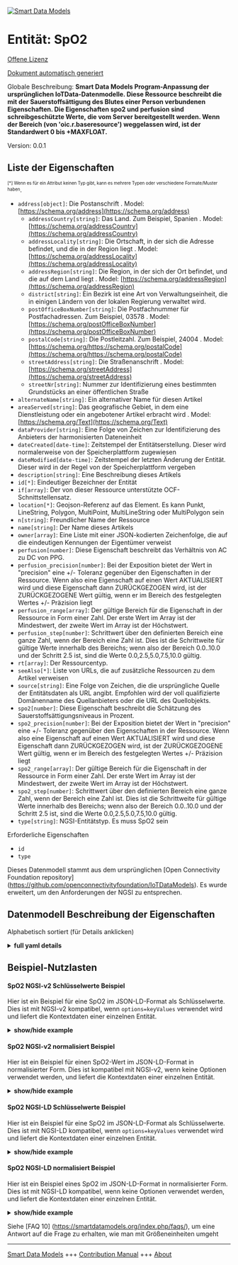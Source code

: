 <!-- 10-Header -->    
[![Smart Data Models](https://smartdatamodels.org/wp-content/uploads/2022/01/SmartDataModels_logo.png "Logo")](https://smartdatamodels.org)    
Entität: SpO2    
=============<!-- /10-Header -->    
<!-- 15-License -->    
[Offene Lizenz](https://github.com/smart-data-models//dataModel.OCF/blob/master/SpO2/LICENSE.md)    
[Dokument automatisch generiert](https://docs.google.com/presentation/d/e/2PACX-1vTs-Ng5dIAwkg91oTTUdt8ua7woBXhPnwavZ0FxgR8BsAI_Ek3C5q97Nd94HS8KhP-r_quD4H0fgyt3/pub?start=false&loop=false&delayms=3000#slide=id.gb715ace035_0_60)    
<!-- /15-License -->    
<!-- 20-Description -->    
Globale Beschreibung: **Smart Data Models Program-Anpassung der ursprünglichen IoTData-Datenmodelle. Diese Ressource beschreibt die mit der Sauerstoffsättigung des Blutes einer Person verbundenen Eigenschaften.  Die Eigenschaften spo2 und perfusion sind schreibgeschützte Werte, die vom Server bereitgestellt werden.  Wenn der Bereich (von 'oic.r.baseresource') weggelassen wird, ist der Standardwert 0 bis +MAXFLOAT.**    
Version: 0.0.1    
<!-- /20-Description -->    
<!-- 30-PropertiesList -->    
## Liste der Eigenschaften    
<sup><sub>[*] Wenn es für ein Attribut keinen Typ gibt, kann es mehrere Typen oder verschiedene Formate/Muster haben</sub></sup>.    
- `address[object]`: Die Postanschrift  . Model: [https://schema.org/address](https://schema.org/address)	- `addressCountry[string]`: Das Land. Zum Beispiel, Spanien  . Model: [https://schema.org/addressCountry](https://schema.org/addressCountry)    
	- `addressLocality[string]`: Die Ortschaft, in der sich die Adresse befindet, und die in der Region liegt  . Model: [https://schema.org/addressLocality](https://schema.org/addressLocality)    
	- `addressRegion[string]`: Die Region, in der sich der Ort befindet, und die auf dem Land liegt  . Model: [https://schema.org/addressRegion](https://schema.org/addressRegion)    
	- `district[string]`: Ein Bezirk ist eine Art von Verwaltungseinheit, die in einigen Ländern von der lokalen Regierung verwaltet wird.      
	- `postOfficeBoxNumber[string]`: Die Postfachnummer für Postfachadressen. Zum Beispiel, 03578  . Model: [https://schema.org/postOfficeBoxNumber](https://schema.org/postOfficeBoxNumber)    
	- `postalCode[string]`: Die Postleitzahl. Zum Beispiel, 24004  . Model: [https://schema.org/https://schema.org/postalCode](https://schema.org/https://schema.org/postalCode)    
	- `streetAddress[string]`: Die Straßenanschrift  . Model: [https://schema.org/streetAddress](https://schema.org/streetAddress)    
	- `streetNr[string]`: Nummer zur Identifizierung eines bestimmten Grundstücks an einer öffentlichen Straße      
- `alternateName[string]`: Ein alternativer Name für diesen Artikel  - `areaServed[string]`: Das geografische Gebiet, in dem eine Dienstleistung oder ein angebotener Artikel erbracht wird  . Model: [https://schema.org/Text](https://schema.org/Text)- `dataProvider[string]`: Eine Folge von Zeichen zur Identifizierung des Anbieters der harmonisierten Dateneinheit  - `dateCreated[date-time]`: Zeitstempel der Entitätserstellung. Dieser wird normalerweise von der Speicherplattform zugewiesen  - `dateModified[date-time]`: Zeitstempel der letzten Änderung der Entität. Dieser wird in der Regel von der Speicherplattform vergeben  - `description[string]`: Eine Beschreibung dieses Artikels  - `id[*]`: Eindeutiger Bezeichner der Entität  - `if[array]`: Der von dieser Ressource unterstützte OCF-Schnittstellensatz.  - `location[*]`: Geojson-Referenz auf das Element. Es kann Punkt, LineString, Polygon, MultiPoint, MultiLineString oder MultiPolygon sein  - `n[string]`: Freundlicher Name der Ressource  - `name[string]`: Der Name dieses Artikels  - `owner[array]`: Eine Liste mit einer JSON-kodierten Zeichenfolge, die auf die eindeutigen Kennungen der Eigentümer verweist  - `perfusion[number]`: Diese Eigenschaft beschreibt das Verhältnis von AC zu DC von PPG.  - `perfusion_precision[number]`: Bei der Exposition bietet der Wert in "precision" eine +/- Toleranz gegenüber den Eigenschaften in der Ressource. Wenn also eine Eigenschaft auf einen Wert AKTUALISIERT wird und diese Eigenschaft dann ZURÜCKGEZOGEN wird, ist der ZURÜCKGEZOGENE Wert gültig, wenn er im Bereich des festgelegten Wertes +/- Präzision liegt  - `perfusion_range[array]`: Der gültige Bereich für die Eigenschaft in der Ressource in Form einer Zahl. Der erste Wert im Array ist der Mindestwert, der zweite Wert im Array ist der Höchstwert.  - `perfusion_step[number]`: Schrittwert über den definierten Bereich eine ganze Zahl, wenn der Bereich eine Zahl ist.  Dies ist die Schrittweite für gültige Werte innerhalb des Bereichs; wenn also der Bereich 0.0..10.0 und der Schritt 2.5 ist, sind die Werte 0.0,2.5,5.0,7.5,10.0 gültig.  - `rt[array]`: Der Ressourcentyp.  - `seeAlso[*]`: Liste von URLs, die auf zusätzliche Ressourcen zu dem Artikel verweisen  - `source[string]`: Eine Folge von Zeichen, die die ursprüngliche Quelle der Entitätsdaten als URL angibt. Empfohlen wird der voll qualifizierte Domänenname des Quellanbieters oder die URL des Quellobjekts.  - `spo2[number]`: Diese Eigenschaft beschreibt die Schätzung des Sauerstoffsättigungsniveaus in Prozent.  - `spo2_precision[number]`: Bei der Exposition bietet der Wert in "precision" eine +/- Toleranz gegenüber den Eigenschaften in der Ressource. Wenn also eine Eigenschaft auf einen Wert AKTUALISIERT wird und diese Eigenschaft dann ZURÜCKGEZOGEN wird, ist der ZURÜCKGEZOGENE Wert gültig, wenn er im Bereich des festgelegten Wertes +/- Präzision liegt  - `spo2_range[array]`: Der gültige Bereich für die Eigenschaft in der Ressource in Form einer Zahl. Der erste Wert im Array ist der Mindestwert, der zweite Wert im Array ist der Höchstwert.  - `spo2_step[number]`: Schrittwert über den definierten Bereich eine ganze Zahl, wenn der Bereich eine Zahl ist.  Dies ist die Schrittweite für gültige Werte innerhalb des Bereichs; wenn also der Bereich 0.0..10.0 und der Schritt 2.5 ist, sind die Werte 0.0,2.5,5.0,7.5,10.0 gültig.  - `type[string]`: NGSI-Entitätstyp. Es muss SpO2 sein  <!-- /30-PropertiesList -->    
<!-- 35-RequiredProperties -->    
Erforderliche Eigenschaften    
- `id`  - `type`  <!-- /35-RequiredProperties -->    
<!-- 40-RequiredProperties -->    
Dieses Datenmodell stammt aus dem ursprünglichen [Open Connectivity Foundation repository] (https://github.com/openconnectivityfoundation/IoTDataModels). Es wurde erweitert, um den Anforderungen der NGSI zu entsprechen.    
<!-- /40-RequiredProperties -->    
<!-- 50-DataModelHeader -->    
## Datenmodell Beschreibung der Eigenschaften    
Alphabetisch sortiert (für Details anklicken)    
<!-- /50-DataModelHeader -->    
<!-- 60-ModelYaml -->    
<details><summary><strong>full yaml details</strong></summary>      
```yaml    
SpO2:      
  description: Smart Data Models Program adaptation of the original IoTData data Models. This Resource describes the Properties associated with a person's blood oxygen saturation level.  The spo2 and perfusion Properties are read-only value that is provided by the server.  When range (from 'oic.r.baseresource') is omitted the default is 0 to +MAXFLOAT.      
  properties:      
    address:      
      description: The mailing address      
      properties:      
        addressCountry:      
          description: 'The country. For example, Spain'      
          type: string      
          x-ngsi:      
            model: https://schema.org/addressCountry      
            type: Property      
        addressLocality:      
          description: 'The locality in which the street address is, and which is in the region'      
          type: string      
          x-ngsi:      
            model: https://schema.org/addressLocality      
            type: Property      
        addressRegion:      
          description: 'The region in which the locality is, and which is in the country'      
          type: string      
          x-ngsi:      
            model: https://schema.org/addressRegion      
            type: Property      
        district:      
          description: 'A district is a type of administrative division that, in some countries, is managed by the local government'      
          type: string      
          x-ngsi:      
            type: Property      
        postOfficeBoxNumber:      
          description: 'The post office box number for PO box addresses. For example, 03578'      
          type: string      
          x-ngsi:      
            model: https://schema.org/postOfficeBoxNumber      
            type: Property      
        postalCode:      
          description: 'The postal code. For example, 24004'      
          type: string      
          x-ngsi:      
            model: https://schema.org/https://schema.org/postalCode      
            type: Property      
        streetAddress:      
          description: The street address      
          type: string      
          x-ngsi:      
            model: https://schema.org/streetAddress      
            type: Property      
        streetNr:      
          description: Number identifying a specific property on a public street      
          type: string      
          x-ngsi:      
            type: Property      
      type: object      
      x-ngsi:      
        model: https://schema.org/address      
        type: Property      
    alternateName:      
      description: An alternative name for this item      
      type: string      
      x-ngsi:      
        type: Property      
    areaServed:      
      description: The geographic area where a service or offered item is provided      
      type: string      
      x-ngsi:      
        model: https://schema.org/Text      
        type: Property      
    dataProvider:      
      description: A sequence of characters identifying the provider of the harmonised data entity      
      type: string      
      x-ngsi:      
        type: Property      
    dateCreated:      
      description: Entity creation timestamp. This will usually be allocated by the storage platform      
      format: date-time      
      type: string      
      x-ngsi:      
        type: Property      
    dateModified:      
      description: Timestamp of the last modification of the entity. This will usually be allocated by the storage platform      
      format: date-time      
      type: string      
      x-ngsi:      
        type: Property      
    description:      
      description: A description of this item      
      type: string      
      x-ngsi:      
        type: Property      
    id:      
      anyOf:      
        - description: Identifier format of any NGSI entity      
          maxLength: 256      
          minLength: 1      
          pattern: ^[\w\-\.\{\}\$\+\*\[\]`|~^@!,:\\]+$      
          type: string      
          x-ngsi:      
            type: Property      
        - description: Identifier format of any NGSI entity      
          format: uri      
          type: string      
          x-ngsi:      
            type: Property      
      description: Unique identifier of the entity      
      x-ngsi:      
        type: Property      
    if:      
      description: The OCF Interface set supported by this Resource.      
      items:      
        enum:      
          - oic.if.s      
          - oic.if.baseline      
        type: string      
      minItems: 1      
      readOnly: true      
      type: array      
      uniqueItems: true      
      x-ngsi:      
        type: Property      
    location:      
      description: 'Geojson reference to the item. It can be Point, LineString, Polygon, MultiPoint, MultiLineString or MultiPolygon'      
      oneOf:      
        - description: Geojson reference to the item. Point      
          properties:      
            bbox:      
              items:      
                type: number      
              minItems: 4      
              type: array      
            coordinates:      
              items:      
                type: number      
              minItems: 2      
              type: array      
            type:      
              enum:      
                - Point      
              type: string      
          required:      
            - type      
            - coordinates      
          title: GeoJSON Point      
          type: object      
          x-ngsi:      
            type: GeoProperty      
        - description: Geojson reference to the item. LineString      
          properties:      
            bbox:      
              items:      
                type: number      
              minItems: 4      
              type: array      
            coordinates:      
              items:      
                items:      
                  type: number      
                minItems: 2      
                type: array      
              minItems: 2      
              type: array      
            type:      
              enum:      
                - LineString      
              type: string      
          required:      
            - type      
            - coordinates      
          title: GeoJSON LineString      
          type: object      
          x-ngsi:      
            type: GeoProperty      
        - description: Geojson reference to the item. Polygon      
          properties:      
            bbox:      
              items:      
                type: number      
              minItems: 4      
              type: array      
            coordinates:      
              items:      
                items:      
                  items:      
                    type: number      
                  minItems: 2      
                  type: array      
                minItems: 4      
                type: array      
              type: array      
            type:      
              enum:      
                - Polygon      
              type: string      
          required:      
            - type      
            - coordinates      
          title: GeoJSON Polygon      
          type: object      
          x-ngsi:      
            type: GeoProperty      
        - description: Geojson reference to the item. MultiPoint      
          properties:      
            bbox:      
              items:      
                type: number      
              minItems: 4      
              type: array      
            coordinates:      
              items:      
                items:      
                  type: number      
                minItems: 2      
                type: array      
              type: array      
            type:      
              enum:      
                - MultiPoint      
              type: string      
          required:      
            - type      
            - coordinates      
          title: GeoJSON MultiPoint      
          type: object      
          x-ngsi:      
            type: GeoProperty      
        - description: Geojson reference to the item. MultiLineString      
          properties:      
            bbox:      
              items:      
                type: number      
              minItems: 4      
              type: array      
            coordinates:      
              items:      
                items:      
                  items:      
                    type: number      
                  minItems: 2      
                  type: array      
                minItems: 2      
                type: array      
              type: array      
            type:      
              enum:      
                - MultiLineString      
              type: string      
          required:      
            - type      
            - coordinates      
          title: GeoJSON MultiLineString      
          type: object      
          x-ngsi:      
            type: GeoProperty      
        - description: Geojson reference to the item. MultiLineString      
          properties:      
            bbox:      
              items:      
                type: number      
              minItems: 4      
              type: array      
            coordinates:      
              items:      
                items:      
                  items:      
                    items:      
                      type: number      
                    minItems: 2      
                    type: array      
                  minItems: 4      
                  type: array      
                type: array      
              type: array      
            type:      
              enum:      
                - MultiPolygon      
              type: string      
          required:      
            - type      
            - coordinates      
          title: GeoJSON MultiPolygon      
          type: object      
          x-ngsi:      
            type: GeoProperty      
      x-ngsi:      
        type: GeoProperty      
    n:      
      description: Friendly name of the Resource      
      maxLength: 64      
      readOnly: true      
      type: string      
      x-ngsi:      
        type: Property      
    name:      
      description: The name of this item      
      type: string      
      x-ngsi:      
        type: Property      
    owner:      
      description: A List containing a JSON encoded sequence of characters referencing the unique Ids of the owner(s)      
      items:      
        anyOf:      
          - description: Identifier format of any NGSI entity      
            maxLength: 256      
            minLength: 1      
            pattern: ^[\w\-\.\{\}\$\+\*\[\]`|~^@!,:\\]+$      
            type: string      
            x-ngsi:      
              type: Property      
          - description: Identifier format of any NGSI entity      
            format: uri      
            type: string      
            x-ngsi:      
              type: Property      
        description: Unique identifier of the entity      
        x-ngsi:      
          type: Property      
      type: array      
      x-ngsi:      
        type: Property      
    perfusion:      
      description: This Property describes the ratio of AC over DC of PPG.      
      minimum: 0.0      
      readOnly: true      
      type: number      
      x-ngsi:      
        type: Property      
    perfusion_precision:      
      description: 'When exposed the value in ''precision'' provides a +/- tolerance against the Properties in the Resource. Thus if a Property is UPDATED to a value and that Property then RETRIEVED, the RETRIEVED value is valid if in the range of the set value +/- precision'      
      readOnly: true      
      type: number      
      x-ngsi:      
        type: Property      
    perfusion_range:      
      description: 'The valid range for the Property in the Resource as a number. The first value in the array is the minimum value, the second value in the array is the maximum value.'      
      items:      
        type: number      
      maxItems: 2      
      minItems: 2      
      readOnly: true      
      type: array      
      x-ngsi:      
        type: Property      
    perfusion_step:      
      description: 'Step value across the defined range an integer when the range is a number.  This is the increment for valid values across the range; so if range is 0.0..10.0 and step is 2.5 then valid values are 0.0,2.5,5.0,7.5,10.0.'      
      readOnly: true      
      type: number      
      x-ngsi:      
        type: Property      
    rt:      
      description: The Resource Type.      
      items:      
        enum:      
          - oic.r.spo2      
        type: string      
      minItems: 1      
      readOnly: true      
      type: array      
      uniqueItems: true      
      x-ngsi:      
        type: Property      
    seeAlso:      
      description: list of uri pointing to additional resources about the item      
      oneOf:      
        - items:      
            format: uri      
            type: string      
          minItems: 1      
          type: array      
        - format: uri      
          type: string      
      x-ngsi:      
        type: Property      
    source:      
      description: 'A sequence of characters giving the original source of the entity data as a URL. Recommended to be the fully qualified domain name of the source provider, or the URL to the source object'      
      type: string      
      x-ngsi:      
        type: Property      
    spo2:      
      description: This Property describes the estimation of the oxygen saturation level in percentage.      
      maximum: 100.0      
      minimum: 0.0      
      readOnly: true      
      type: number      
      x-ngsi:      
        type: Property      
    spo2_precision:      
      description: 'When exposed the value in ''precision'' provides a +/- tolerance against the Properties in the Resource. Thus if a Property is UPDATED to a value and that Property then RETRIEVED, the RETRIEVED value is valid if in the range of the set value +/- precision'      
      readOnly: true      
      type: number      
      x-ngsi:      
        type: Property      
    spo2_range:      
      description: 'The valid range for the Property in the Resource as a number. The first value in the array is the minimum value, the second value in the array is the maximum value.'      
      items:      
        type: number      
      maxItems: 2      
      minItems: 2      
      readOnly: true      
      type: array      
      x-ngsi:      
        type: Property      
    spo2_step:      
      description: 'Step value across the defined range an integer when the range is a number.  This is the increment for valid values across the range; so if range is 0.0..10.0 and step is 2.5 then valid values are 0.0,2.5,5.0,7.5,10.0.'      
      readOnly: true      
      type: number      
      x-ngsi:      
        type: Property      
    type:      
      description: NGSI entity type. It has to be SpO2      
      enum:      
        - SpO2      
      type: string      
      x-ngsi:      
        type: Property      
  required:      
    - id      
    - type      
  type: object      
  x-derived-from: https://github.com/OpenInterConnect/IoTDataModels/blob/master/SpO2ResURI.swagger.json      
  x-disclaimer: 'Redistribution and use in source and binary forms, with or without modification, are permitted  provided that the license conditions are met. Copyleft (c) 2022 Contributors to Smart Data Models Program'      
  x-license-url: https://github.com/smart-data-models/dataModel.OCF/blob/master/SpO2/LICENSE.md      
  x-model-schema: https://smart-data-models.github.io/dataModel.IoTDataModels/SpO2/schema.json      
  x-model-tags: OCF      
  x-version: 0.0.1      
```    
</details>      
<!-- /60-ModelYaml -->    
<!-- 70-MiddleNotes -->    
<!-- /70-MiddleNotes -->    
<!-- 80-Examples -->    
## Beispiel-Nutzlasten    
#### SpO2 NGSI-v2 Schlüsselwerte Beispiel    
Hier ist ein Beispiel für eine SpO2 im JSON-LD-Format als Schlüsselwerte. Dies ist mit NGSI-v2 kompatibel, wenn `options=keyValues` verwendet wird und liefert die Kontextdaten einer einzelnen Entität.    
<details><summary><strong>show/hide example</strong></summary>      
```json  
{  
  "id": "urn:ngsi-ld:SpO2:id:ZKYV:83346917",  
  "dateCreated": "1984-01-01T13:11:29Z",  
  "dateModified": "2010-07-22T14:24:24Z",  
  "source": "Its play American determine say. Stop security so machine seek value lead. Suffer anything late such.",  
  "name": "Physical number home radio. Executive wear impact. Tough they floor shake sea.",  
  "alternateName": "Computer never different cup test wind body deal. Son four site professional. Bit night ever.",  
  "description": "Energy yard close stock describe us. Hear it maybe return tell side better. Mrs begin our seek either impact.",  
  "dataProvider": "Toward different assume voice soon role field. Sing term herself police around sing floor. Also behavior treat quality simple",  
  "owner": [  
    "urn:ngsi-ld:SpO2:items:QUMD:74880931",  
    "urn:ngsi-ld:SpO2:items:HUFM:32764913"  
  ],  
  "seeAlso": [  
    "urn:ngsi-ld:SpO2:items:DFZI:02093368"  
  ],  
  "location": {  
    "type": "Point",  
    "coordinates": [  
      12.572857,  
      164.962958  
    ]  
  },  
  "address": {  
    "streetAddress": "Stock senior section even. Ahead Congress throughout sport could. Throughout pay will bu",  
    "addressLocality": "Relate whole note maybe study. Become according page summer often smile. Member community feel.",  
    "addressRegion": "Probably top major. Various new thing carry trouble interesting painting.",  
    "addressCountry": "Happy song explain program us include throw. Live tough nor range design such break.",  
    "postalCode": "Thank plan fly keep the",  
    "postOfficeBoxNumber": "Various value organization son suddenly candidate. Star rest head position second decade time.",  
    "streetNr": "Certain Mrs free develop know once citizen white. Toward all heart close information stand.",  
    "district": "Together whet"  
  },  
  "areaServed": "Education something just final. Issue too any cut pay. Seven indeed memory since.",  
  "spo2": 52.3,  
  "perfusion": 332.7,  
  "rt": [  
    "oic.r.spo2"  
  ],  
  "n": "Industry alone bed various. Tend bar table always put wheth",  
  "if": [  
    "oic.if.s"  
  ],  
  "spo2_range": [  
    766.0,  
    412.2  
  ],  
  "perfusion_range": [  
    918.2,  
    174.9  
  ],  
  "spo2_step": 223.6,  
  "perfusion_step": 323.8,  
  "spo2_precision": 250.7,  
  "perfusion_precision": 23.1,  
  "type": "SpO2"  
}  
```  
</details>    
#### SpO2 NGSI-v2 normalisiert Beispiel    
Hier ist ein Beispiel für einen SpO2-Wert im JSON-LD-Format in normalisierter Form. Dies ist kompatibel mit NGSI-v2, wenn keine Optionen verwendet werden, und liefert die Kontextdaten einer einzelnen Entität.    
<details><summary><strong>show/hide example</strong></summary>      
```json  
{  
  "id": "urn:ngsi-ld:SpO2:id:ZKYV:83346917",  
  "dateCreated": {  
    "type": "DateTime",  
    "value": "1984-01-01T13:11:29Z"  
  },  
  "dateModified": {  
    "type": "DateTime",  
    "value": "2010-07-22T14:24:24Z"  
  },  
  "source": {  
    "type": "Text",  
    "value": "Its play American determine say. Stop security so machine seek value lead. Suffer anything late such."  
  },  
  "name": {  
    "type": "Text",  
    "value": "Physical number home radio. Executive wear impact. Tough they floor shake sea."  
  },  
  "alternateName": {  
    "type": "Text",  
    "value": "Computer never different cup test wind body deal. Son four site professional. Bit night ever."  
  },  
  "description": {  
    "type": "Text",  
    "value": "Energy yard close stock describe us. Hear it maybe return tell side better. Mrs begin our seek either impact."  
  },  
  "dataProvider": {  
    "type": "Text",  
    "value": "Toward different assume voice soon role field. Sing term herself police around sing floor. Also behavior treat quality simple"  
  },  
  "owner": {  
    "type": "StructuredValue",  
    "value": [  
      "urn:ngsi-ld:SpO2:items:QUMD:74880931",  
      "urn:ngsi-ld:SpO2:items:HUFM:32764913"  
    ]  
  },  
  "seeAlso": {  
    "type": "StructuredValue",  
    "value": [  
      "urn:ngsi-ld:SpO2:items:DFZI:02093368"  
    ]  
  },  
  "location": {  
    "type": "geo:json",  
    "value": {  
      "type": "Point",  
      "coordinates": [  
        12.572857,  
        164.962958  
      ]  
    }  
  },  
  "address": {  
    "type": "StructuredValue",  
    "value": {  
      "streetAddress": "Stock senior section even. Ahead Congress throughout sport could. Throughout pay will bu",  
      "addressLocality": "Relate whole note maybe study. Become according page summer often smile. Member community feel.",  
      "addressRegion": "Probably top major. Various new thing carry trouble interesting painting.",  
      "addressCountry": "Happy song explain program us include throw. Live tough nor range design such break.",  
      "postalCode": "Thank plan fly keep the",  
      "postOfficeBoxNumber": "Various value organization son suddenly candidate. Star rest head position second decade time.",  
      "streetNr": "Certain Mrs free develop know once citizen white. Toward all heart close information stand.",  
      "district": "Together whet"  
    }  
  },  
  "areaServed": {  
    "type": "Text",  
    "value": "Education something just final. Issue too any cut pay. Seven indeed memory since."  
  },  
  "spo2": {  
    "type": "Number",  
    "value": 52.3  
  },  
  "perfusion": {  
    "type": "Number",  
    "value": 332.7  
  },  
  "rt": {  
    "type": "StructuredValue",  
    "value": [  
      "oic.r.spo2"  
    ]  
  },  
  "n": {  
    "type": "Text",  
    "value": "Industry alone bed various. Tend bar table always put wheth"  
  },  
  "if": {  
    "type": "StructuredValue",  
    "value": [  
      "oic.if.s"  
    ]  
  },  
  "spo2_range": {  
    "type": "StructuredValue",  
    "value": [  
      766.0,  
      412.2  
    ]  
  },  
  "perfusion_range": {  
    "type": "StructuredValue",  
    "value": [  
      918.2,  
      174.9  
    ]  
  },  
  "spo2_step": {  
    "type": "Number",  
    "value": 223.6  
  },  
  "perfusion_step": {  
    "type": "Number",  
    "value": 323.8  
  },  
  "spo2_precision": {  
    "type": "Number",  
    "value": 250.7  
  },  
  "perfusion_precision": {  
    "type": "Number",  
    "value": 23.1  
  },  
  "type": "SpO2"  
}  
```  
</details>    
#### SpO2 NGSI-LD Schlüsselwerte Beispiel    
Hier ist ein Beispiel für eine SpO2 im JSON-LD-Format als Schlüsselwerte. Dies ist mit NGSI-LD kompatibel, wenn `options=keyValues` verwendet wird und liefert die Kontextdaten einer einzelnen Entität.    
<details><summary><strong>show/hide example</strong></summary>      
```json  
{  
  "id": "urn:ngsi-ld:SpO2:id:ZKYV:83346917",  
  "dateCreated": "1984-01-01T13:11:29Z",  
  "dateModified": "2010-07-22T14:24:24Z",  
  "source": "Its play American determine say. Stop security so machine seek value lead. Suffer anything late such.",  
  "name": "Physical number home radio. Executive wear impact. Tough they floor shake sea.",  
  "alternateName": "Computer never different cup test wind body deal. Son four site professional. Bit night ever.",  
  "description": "Energy yard close stock describe us. Hear it maybe return tell side better. Mrs begin our seek either impact.",  
  "dataProvider": "Toward different assume voice soon role field. Sing term herself police around sing floor. Also behavior treat quality simple",  
  "owner": [  
    "urn:ngsi-ld:SpO2:items:QUMD:74880931",  
    "urn:ngsi-ld:SpO2:items:HUFM:32764913"  
  ],  
  "seeAlso": [  
    "urn:ngsi-ld:SpO2:items:DFZI:02093368"  
  ],  
  "location": {  
    "type": "Point",  
    "coordinates": [  
      12.572857,  
      164.962958  
    ]  
  },  
  "address": {  
    "streetAddress": "Stock senior section even. Ahead Congress throughout sport could. Throughout pay will bu",  
    "addressLocality": "Relate whole note maybe study. Become according page summer often smile. Member community feel.",  
    "addressRegion": "Probably top major. Various new thing carry trouble interesting painting.",  
    "addressCountry": "Happy song explain program us include throw. Live tough nor range design such break.",  
    "postalCode": "Thank plan fly keep the",  
    "postOfficeBoxNumber": "Various value organization son suddenly candidate. Star rest head position second decade time.",  
    "streetNr": "Certain Mrs free develop know once citizen white. Toward all heart close information stand.",  
    "district": "Together whet"  
  },  
  "areaServed": "Education something just final. Issue too any cut pay. Seven indeed memory since.",  
  "spo2": 52.3,  
  "perfusion": 332.7,  
  "rt": [  
    "oic.r.spo2"  
  ],  
  "n": "Industry alone bed various. Tend bar table always put wheth",  
  "if": [  
    "oic.if.s"  
  ],  
  "spo2_range": [  
    766.0,  
    412.2  
  ],  
  "perfusion_range": [  
    918.2,  
    174.9  
  ],  
  "spo2_step": 223.6,  
  "perfusion_step": 323.8,  
  "spo2_precision": 250.7,  
  "perfusion_precision": 23.1,  
  "type": "SpO2",  
  "@context": [  
    "https://smartdatamodels.org/context.jsonld"  
  ]  
}  
```  
</details>    
#### SpO2 NGSI-LD normalisiert Beispiel    
Hier ist ein Beispiel eines SpO2 im JSON-LD-Format in normalisierter Form. Dies ist mit NGSI-LD kompatibel, wenn keine Optionen verwendet werden, und liefert die Kontextdaten einer einzelnen Entität.    
<details><summary><strong>show/hide example</strong></summary>      
```json  
{  
    "id": "urn:ngsi-ld:SpO2:id:ZKYV:83346917",  
    "dateCreated": {  
        "type": "Property",  
        "value": {  
            "@type": "DateTime",  
            "@value": "1984-01-01T13:11:29Z"  
        }  
    },  
    "dateModified": {  
        "type": "Property",  
        "value": {  
            "@type": "DateTime",  
            "@value": "2010-07-22T14:24:24Z"  
        }  
    },  
    "source": {  
        "type": "Property",  
        "value": "Its play American determine say. Stop security so machine seek value lead. Suffer anything late such."  
    },  
    "name": {  
        "type": "Property",  
        "value": "Physical number home radio. Executive wear impact. Tough they floor shake sea."  
    },  
    "alternateName": {  
        "type": "Property",  
        "value": "Computer never different cup test wind body deal. Son four site professional. Bit night ever."  
    },  
    "description": {  
        "type": "Property",  
        "value": "Energy yard close stock describe us. Hear it maybe return tell side better. Mrs begin our seek either impact."  
    },  
    "dataProvider": {  
        "type": "Property",  
        "value": "Toward different assume voice soon role field. Sing term herself police around sing floor. Also behavior treat quality simple"  
    },  
    "owner": {  
        "type": "Property",  
        "value": [  
            "urn:ngsi-ld:SpO2:items:QUMD:74880931",  
            "urn:ngsi-ld:SpO2:items:HUFM:32764913"  
        ]  
    },  
    "seeAlso": {  
        "type": "Property",  
        "value": [  
            "urn:ngsi-ld:SpO2:items:DFZI:02093368"  
        ]  
    },  
    "location": {  
        "type": "GeoProperty",  
        "value": {  
            "type": "Point",  
            "coordinates": [  
                12.572857,  
                164.962958  
            ]  
        }  
    },  
    "address": {  
        "type": "Property",  
        "value": {  
            "streetAddress": "Stock senior section even. Ahead Congress throughout sport could. Throughout pay will bu",  
            "addressLocality": "Relate whole note maybe study. Become according page summer often smile. Member community feel.",  
            "addressRegion": "Probably top major. Various new thing carry trouble interesting painting.",  
            "addressCountry": "Happy song explain program us include throw. Live tough nor range design such break.",  
            "postalCode": "Thank plan fly keep the",  
            "postOfficeBoxNumber": "Various value organization son suddenly candidate. Star rest head position second decade time.",  
            "streetNr": "Certain Mrs free develop know once citizen white. Toward all heart close information stand.",  
            "district": "Together whet"  
        }  
    },  
    "areaServed": {  
        "type": "Property",  
        "value": "Education something just final. Issue too any cut pay. Seven indeed memory since."  
    },  
    "spo2": {  
        "type": "Property",  
        "value": 52.3  
    },  
    "perfusion": {  
        "type": "Property",  
        "value": 332.7  
    },  
    "rt": {  
        "type": "Property",  
        "value": [  
            "oic.r.spo2"  
        ]  
    },  
    "n": {  
        "type": "Property",  
        "value": "Industry alone bed various. Tend bar table always put wheth"  
    },  
    "if": {  
        "type": "Property",  
        "value": [  
            "oic.if.s"  
        ]  
    },  
    "spo2_range": {  
        "type": "Property",  
        "value": [  
            766.0,  
            412.2  
        ]  
    },  
    "perfusion_range": {  
        "type": "Property",  
        "value": [  
            918.2,  
            174.9  
        ]  
    },  
    "spo2_step": {  
        "type": "Property",  
        "value": 223.6  
    },  
    "perfusion_step": {  
        "type": "Property",  
        "value": 323.8  
    },  
    "spo2_precision": {  
        "type": "Property",  
        "value": 250.7  
    },  
    "perfusion_precision": {  
        "type": "Property",  
        "value": 23.1  
    },  
    "type": "SpO2",  
    "@context": [  
        "https://smartdatamodels.org/context.jsonld"  
    ]  
}  
```  
</details><!-- /80-Examples -->    
<!-- 90-FooterNotes -->    
<!-- /90-FooterNotes -->    
<!-- 95-Units -->    
Siehe [FAQ 10] (https://smartdatamodels.org/index.php/faqs/), um eine Antwort auf die Frage zu erhalten, wie man mit Größeneinheiten umgeht    
<!-- /95-Units -->    
<!-- 97-LastFooter -->    
---    
[Smart Data Models](https://smartdatamodels.org) +++ [Contribution Manual](https://bit.ly/contribution_manual) +++ [About](https://bit.ly/Introduction_SDM)<!-- /97-LastFooter -->    
